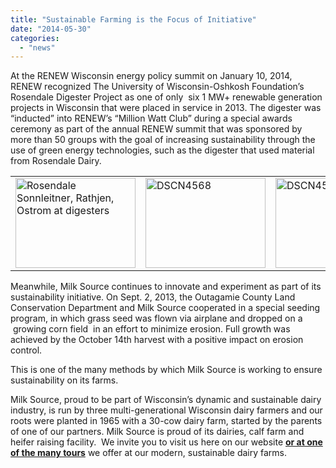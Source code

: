 ```yaml
---
title: "Sustainable Farming is the Focus of Initiative"
date: "2014-05-30"
categories: 
  - "news"
---
```


At the RENEW Wisconsin energy policy summit on January 10, 2014, RENEW recognized The University of Wisconsin-Oshkosh Foundation’s Rosendale Digester Project as one of only  six 1 MW+ renewable generation projects in Wisconsin that were placed in service in 2013. The digester was “inducted” into RENEW’s “Million Watt Club” during a special awards ceremony as part of the annual RENEW summit that was sponsored by more than 50 groups with the goal of increasing sustainability through the use of green energy technologies, such as the digester that used material from Rosendale Dairy.

<table border="0" cellpadding="3"><tbody><tr><td><img class=" wp-image-415 alignnone" src="http://milk-source.local/wp-content/uploads/2013/10/Rosendale-Sonnleitner-Rathjen-Ostrom-at-digesters-300x225.jpg" alt="Rosendale Sonnleitner, Rathjen, Ostrom at digesters" width="192" height="144"></td><td><img class="alignnone wp-image-375" src="http://milk-source.local/wp-content/uploads/2013/10/DSCN4568-300x225.jpg" alt="DSCN4568" width="192" height="144"></td><td><img class="alignnone wp-image-379" src="http://milk-source.local/wp-content/uploads/2013/10/DSCN4563-300x225.jpg" alt="DSCN4563" width="192" height="144"></td></tr></tbody></table>

Meanwhile, Milk Source continues to innovate and experiment as part of its sustainability initiative. On Sept. 2, 2013, the Outagamie County Land Conservation Department and Milk Source cooperated in a special seeding program, in which grass seed was flown via airplane and dropped on a  growing corn field  in an effort to minimize erosion. Full growth was achieved by the October 14th harvest with a positive impact on erosion control.

This is one of the many methods by which Milk Source is working to ensure sustainability on its farms.

Milk Source, proud to be part of Wisconsin’s dynamic and sustainable dairy industry, is run by three multi-generational Wisconsin dairy farmers and our roots were planted in 1965 with a 30-cow dairy farm, started by the parents of one of our partners. Milk Source is proud of its dairies, calf farm and heifer raising facility.  We invite you to visit us here on our website **[or at one of the many tours](http://milk-source.local/tours/ "Farm Tours")** we offer at our modern, sustainable dairy farms.
